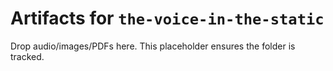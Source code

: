 # Artifacts for `the-voice-in-the-static`

Drop audio/images/PDFs here. This placeholder ensures the folder is tracked.
